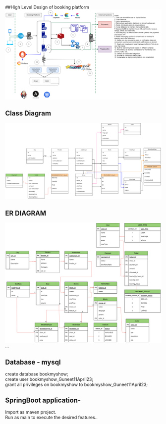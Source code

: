 ##High Level Design of booking platform
![Booking platform HLD](images/BMS-HLD.png)
## Class Diagram
![Booking Platform Class Diagram](images/BMS-ClassDiagram.png)

## ER DIAGRAM
![Booking Platform Schema Design](images/BMS-ER.png)
... 
## Database - mysql

create database bookmyshow;\
create user bookmyshow_Guneet11April23;\
grant all privileges on bookmyshow to bookmyshow_Guneet11April23;

## SpringBoot application-

Import as maven project.\
Run as main to execute the desired features..

